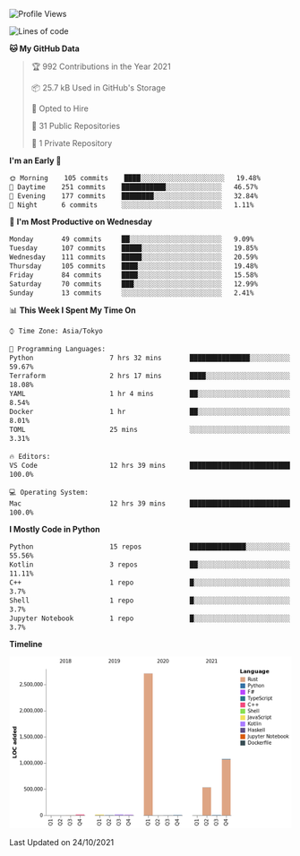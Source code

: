 <!--START_SECTION:waka-->
![Profile Views](http://img.shields.io/badge/Profile%20Views-1-blue)

![Lines of code](https://img.shields.io/badge/From%20Hello%20World%20I%27ve%20Written-4.4%20million%20lines%20of%20code-blue)

**🐱 My GitHub Data** 

> 🏆 992 Contributions in the Year 2021
 > 
> 📦 25.7 kB Used in GitHub's Storage 
 > 
> 💼 Opted to Hire
 > 
> 📜 31 Public Repositories 
 > 
> 🔑 1 Private Repository 
 > 
**I'm an Early 🐤** 

```text
🌞 Morning    105 commits    ████░░░░░░░░░░░░░░░░░░░░░   19.48% 
🌆 Daytime    251 commits    ███████████░░░░░░░░░░░░░░   46.57% 
🌃 Evening    177 commits    ████████░░░░░░░░░░░░░░░░░   32.84% 
🌙 Night      6 commits      ░░░░░░░░░░░░░░░░░░░░░░░░░   1.11%

```
📅 **I'm Most Productive on Wednesday** 

```text
Monday       49 commits     ██░░░░░░░░░░░░░░░░░░░░░░░   9.09% 
Tuesday      107 commits    █████░░░░░░░░░░░░░░░░░░░░   19.85% 
Wednesday    111 commits    █████░░░░░░░░░░░░░░░░░░░░   20.59% 
Thursday     105 commits    ████░░░░░░░░░░░░░░░░░░░░░   19.48% 
Friday       84 commits     ████░░░░░░░░░░░░░░░░░░░░░   15.58% 
Saturday     70 commits     ███░░░░░░░░░░░░░░░░░░░░░░   12.99% 
Sunday       13 commits     ░░░░░░░░░░░░░░░░░░░░░░░░░   2.41%

```


📊 **This Week I Spent My Time On** 

```text
⌚︎ Time Zone: Asia/Tokyo

💬 Programming Languages: 
Python                   7 hrs 32 mins       ███████████████░░░░░░░░░░   59.67% 
Terraform                2 hrs 17 mins       ████░░░░░░░░░░░░░░░░░░░░░   18.08% 
YAML                     1 hr 4 mins         ██░░░░░░░░░░░░░░░░░░░░░░░   8.54% 
Docker                   1 hr                ██░░░░░░░░░░░░░░░░░░░░░░░   8.01% 
TOML                     25 mins             ░░░░░░░░░░░░░░░░░░░░░░░░░   3.31%

🔥 Editors: 
VS Code                  12 hrs 39 mins      █████████████████████████   100.0%

💻 Operating System: 
Mac                      12 hrs 39 mins      █████████████████████████   100.0%

```

**I Mostly Code in Python** 

```text
Python                   15 repos            ██████████████░░░░░░░░░░░   55.56% 
Kotlin                   3 repos             ██░░░░░░░░░░░░░░░░░░░░░░░   11.11% 
C++                      1 repo              █░░░░░░░░░░░░░░░░░░░░░░░░   3.7% 
Shell                    1 repo              █░░░░░░░░░░░░░░░░░░░░░░░░   3.7% 
Jupyter Notebook         1 repo              █░░░░░░░░░░░░░░░░░░░░░░░░   3.7%

```


**Timeline**

![Chart not found](https://raw.githubusercontent.com/kitagawa-hr/kitagawa-hr/main/charts/bar_graph.png) 


 Last Updated on 24/10/2021
<!--END_SECTION:waka-->
